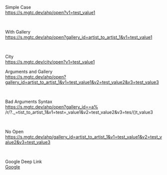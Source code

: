 Simple Case
<br>
https://s.mgtc.dev/ahp/open?v1=test_value1

<br>

With Gallery
<br>
https://s.mgtc.dev/ahp/open?gallery_id=artist_to_artist_1&v1=test_value1

<br>

City
<br>
https://s.mgtc.dev/city/open?v1=test_value1

Arguments and Gallery
<br>
https://s.mgtc.dev/ahp/open?gallery_id=artist_to_artist_1&v1=test_value1&v2=test_value2&v3=test_value3

<br>

Bad Arguments Syntax
<br>
https://s.mgtc.dev/ahp/open?gallery_id==a% /r/?._=tist_to_artist_1&v1=test=_value1&v2=test_value2&v3=tes/()t_value3

<br>

No Open
<br>
https://s.mgtc.dev/ahp/gallery_id=artist_to_artist_1&v1=test_value1&v2=test_value2&v3=test_value3

<br>

Google Deep Link
<br>
[Google](com.googleusercontent.apps.1031742118575-gmeo1va4bupcmft9m188qmktjftomhf8://)
